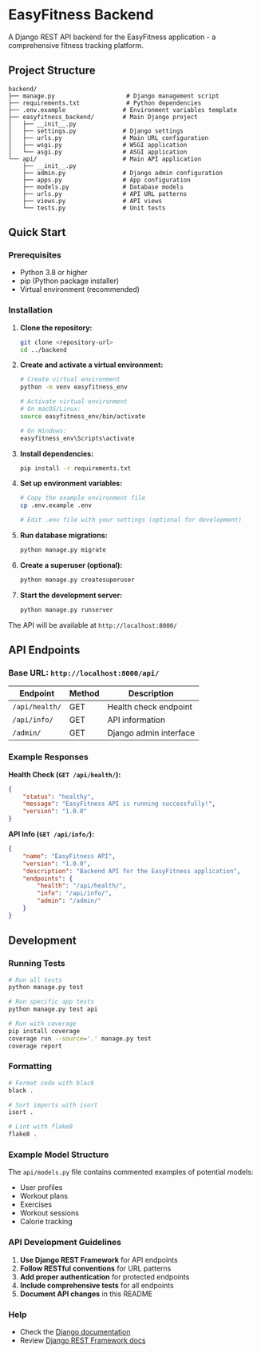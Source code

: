 # EasyFitness Backend

A Django REST API backend for the EasyFitness application - a comprehensive fitness tracking platform.

## Project Structure

```
backend/
├── manage.py                    # Django management script
├── requirements.txt             # Python dependencies
├── .env.example                # Environment variables template
├── easyfitness_backend/        # Main Django project
│   ├── __init__.py
│   ├── settings.py             # Django settings
│   ├── urls.py                 # Main URL configuration
│   ├── wsgi.py                 # WSGI application
│   └── asgi.py                 # ASGI application
└── api/                        # Main API application
    ├── __init__.py
    ├── admin.py                # Django admin configuration
    ├── apps.py                 # App configuration
    ├── models.py               # Database models
    ├── urls.py                 # API URL patterns
    ├── views.py                # API views
    └── tests.py                # Unit tests
```

## Quick Start

### Prerequisites

- Python 3.8 or higher
- pip (Python package installer)
- Virtual environment (recommended)

### Installation

1. **Clone the repository:**
   ```bash
   git clone <repository-url>
   cd ../backend
   ```

2. **Create and activate a virtual environment:**
   ```bash
   # Create virtual environment
   python -m venv easyfitness_env
   
   # Activate virtual environment
   # On macOS/Linux:
   source easyfitness_env/bin/activate
   
   # On Windows:
   easyfitness_env\Scripts\activate
   ```

3. **Install dependencies:**
   ```bash
   pip install -r requirements.txt
   ```

4. **Set up environment variables:**
   ```bash
   # Copy the example environment file
   cp .env.example .env
   
   # Edit .env file with your settings (optional for development)
   ```

5. **Run database migrations:**
   ```bash
   python manage.py migrate
   ```

6. **Create a superuser (optional):**
   ```bash
   python manage.py createsuperuser
   ```

7. **Start the development server:**
   ```bash
   python manage.py runserver
   ```

The API will be available at `http://localhost:8000/`

## API Endpoints

### Base URL: `http://localhost:8000/api/`

| Endpoint | Method | Description |
|----------|--------|-------------|
| `/api/health/` | GET | Health check endpoint |
| `/api/info/` | GET | API information |
| `/admin/` | GET | Django admin interface |

### Example Responses

**Health Check (`GET /api/health/`):**
```json
{
    "status": "healthy",
    "message": "EasyFitness API is running successfully!",
    "version": "1.0.0"
}
```

**API Info (`GET /api/info/`):**
```json
{
    "name": "EasyFitness API",
    "version": "1.0.0",
    "description": "Backend API for the EasyFitness application",
    "endpoints": {
        "health": "/api/health/",
        "info": "/api/info/",
        "admin": "/admin/"
    }
}
```

## Development

### Running Tests

```bash
# Run all tests
python manage.py test

# Run specific app tests
python manage.py test api

# Run with coverage
pip install coverage
coverage run --source='.' manage.py test
coverage report
```

### Formatting

```bash
# Format code with black
black .

# Sort imports with isort
isort .

# Lint with flake8
flake8 .
```

### Example Model Structure

The `api/models.py` file contains commented examples of potential models:

- User profiles
- Workout plans
- Exercises
- Workout sessions
- Calorie tracking

### API Development Guidelines

1. **Use Django REST Framework** for API endpoints
2. **Follow RESTful conventions** for URL patterns
3. **Add proper authentication** for protected endpoints
4. **Include comprehensive tests** for all endpoints
5. **Document API changes** in this README

### Help

- Check the [Django documentation](https://docs.djangoproject.com/)
- Review [Django REST Framework docs](https://www.django-rest-framework.org/)
